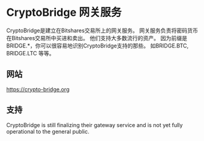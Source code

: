 # CryptoBridge 网关服务

CryptoBridge是建立在Bitshares交易所上的网关服务。 网关服务负责将密码货币在Bitshares交易所中买进和卖出。 他们支持大多数流行的资产。 因为前缀是BRIDGE.*，你可以很容易地识别CryptoBridge支持的那些。 如BRIDGE.BTC, BRIDGE.LTC 等等。

## 网站

<https://crypto-bridge.org>

## 支持

CryptoBridge is still finalizing their gateway service and is not yet fully operational to the general public.